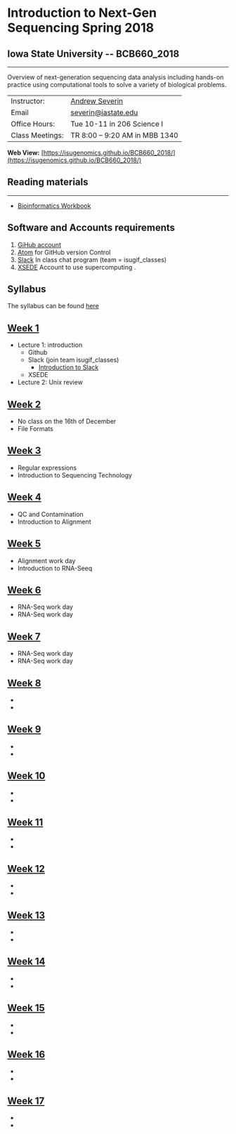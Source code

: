 # Introduction to Next-Gen Sequencing Spring 2018

## Iowa State University -- BCB660_2018
---
Overview of next-generation sequencing data analysis including hands-on practice using computational tools to solve a variety of biological problems.

| | |  
|---|---|  
|Instructor:|	[Andrew Severin](severin@iastate.edu)|  
|Email|severin@iastate.edu|  
|Office Hours:| Tue 10-11 in 206 Science I|
|Class Meetings:| TR 8:00 – 9:20 AM in MBB 1340|

**Web View:** [https://isugenomics.github.io/BCB660_2018/](https://isugenomics.github.io/BCB660_2018/)

## Reading materials
---
* [Bioinformatics Workbook](https://isugenomics.github.io/bioinformatics-workbook/)

## Software and Accounts requirements
1. [GiHub account](www.github.com)
2. [Atom](https://atom.io/) for GitHub version Control
3. [Slack](https://slack.com/get-started) In class chat program (team = isugif_classes)
4. [XSEDE](https://portal.xsede.org/?p_p_id=58&p_p_lifecycle=0&p_p_state=maximized&p_p_mode=view&saveLastPath=0&_58_struts_action=%2Flogin%2Fcreate_account) Account to use supercomputing .

## Syllabus
The syllabus can be found [here](Syllabus.md)

## [Week 1](Week_01)
* Lecture 1: introduction
  * Github
  * Slack (join team isugif_classes)
    * [Introduction to Slack](https://github.com/ISUgenomics/bioinformatics-workbook/blob/master/Appendix/slack.md)
  * XSEDE
* Lecture 2: Unix review

## [Week 2](\Week_02)
* No class on the 16th of December
* File Formats

## [Week 3](\Week_03)
* Regular expressions
* Introduction to Sequencing Technology

## [Week 4](\Week_04)
* QC and Contamination
* Introduction to Alignment

## [Week 5](\Week_05)
* Alignment work day
* Introduction to RNA-Seeq

## [Week 6](\Week_06)
* RNA-Seq work day
* RNA-Seq work day

## [Week 7](\Week_07)
* RNA-Seq work day
* RNA-Seq work day

## [Week 8](\Week_08)
*
*

## [Week 9](\Week_09)
*
*

## [Week 10](\Week_10)
*
*

## [Week 11](\Week_11)
*
*

## [Week 12](\Week_12)
*
*

## [Week 13](\Week_13)
*
*

## [Week 14](\Week_14)
*
*

## [Week 15](\Week_15)
*
*

## [Week 16](\Week_16)
*
*

## [Week 17](\Week_17)
*
*
